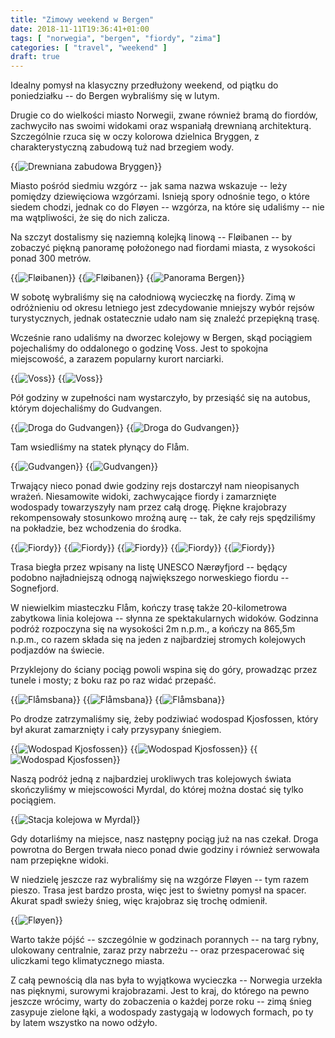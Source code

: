 ```yaml
---
title: "Zimowy weekend w Bergen"
date: 2018-11-11T19:36:41+01:00
tags: [ "norwegia", "bergen", "fiordy", "zima"]
categories: [ "travel", "weekend" ]
draft: true
---
```


Idealny pomysł na klasyczny przedłużony weekend, od piątku do poniedziałku -- do Bergen wybraliśmy się w lutym.

<!--more-->

Drugie co do wielkości miasto Norwegii, zwane również bramą do fiordów, zachwyciło nas swoimi widokami oraz wspaniałą drewnianą architekturą. Szczególnie rzuca się w oczy kolorowa dzielnica Bryggen, z charakterystyczną zabudową tuż nad brzegiem wody.

<p>
    {{<img src="bergen027.jpg" title="Bryggen" alt="Drewniana zabudowa Bryggen" >}}
</p>

Miasto pośród siedmiu wzgórz -- jak sama nazwa wskazuje -- leży pomiędzy dziewięciowa wzgórzami. Isnieją spory odnośnie tego, o które siedem chodzi, jednak co do Fløyen -- wzgórza, na które się udaliśmy -- nie ma wątpliwości, że się do nich zalicza.

Na szczyt dostalismy się naziemną kolejką linową -- Fløibanen -- by zobaczyć piękną panoramę położonego nad fiordami miasta, z wysokości ponad 300 metrów.

<p>
    {{<img src="bergen031.jpg" title="Fløibanen" >}}
    {{<img src="bergen032.jpg" title="Fløibanen" >}}
    {{<img src="bergen033.jpg" title="Panorama Bergen" >}}
</p>

W sobotę wybraliśmy się na całodniową wycieczkę na fiordy. Zimą w odróżnieniu od okresu letniego jest zdecydowanie mniejszy wybór rejsów turystycznych, jednak ostatecznie udało nam się znaleźć przepiękną trasę.

Wcześnie rano udaliśmy na dworzec kolejowy w Bergen, skąd pociągiem pojechaliśmy do oddalonego o godzinę Voss. Jest to spokojna miejscowość, a zarazem popularny kurort narciarki.

<p>
    {{<img src="bergen00.jpg" title="Voss" alt="Voss" >}}
    {{<img src="bergen01.jpg" title="Voss" alt="Voss" >}}
</p>

Pół godziny w zupełności nam wystarczyło, by przesiąść się na autobus, którym dojechaliśmy do Gudvangen.

<p>
    {{<img src="bergen02.jpg" title="Droga do Gudvangen" alt="Droga do Gudvangen" >}}
    {{<img src="bergen03.jpg" title="Droga do Gudvangen" alt="Droga do Gudvangen" >}}
</p>

Tam wsiedliśmy na statek płynący do Flåm.

<p>
    {{<img src="bergen05.jpg" title="Gudvangen" alt="Gudvangen" >}}
    {{<img src="bergen04.jpg" title="Gudvangen" alt="Gudvangen" >}}
</p>

Trwający nieco ponad dwie godziny rejs dostarczył nam nieopisanych wrażeń. Niesamowite widoki, zachwycające fiordy i zamarznięte wodospady towarzyszyły nam przez całą drogę. Piękne krajobrazy rekompensowały stosunkowo mroźną aurę -- tak, że cały rejs spędziliśmy na pokładzie, bez wchodzenia do środka.

<p>
    {{<img src="bergen06.jpg" title="Fiordy" alt="Fiordy" >}}
    {{<img src="bergen07.jpg" title="Fiordy" alt="Fiordy" rotate="-90" >}}
    {{<img src="bergen08.jpg" title="Fiordy" alt="Fiordy" rotate="-90" >}}
    {{<img src="bergen09.jpg" title="Fiordy" alt="Fiordy" >}}
    {{<img src="bergen010.jpg" title="Fiordy" alt="Fiordy" >}}
</p>

Trasa biegła przez wpisany na listę UNESCO Nærøyfjord -- będący podobno najładniejszą odnogą największego norweskiego fiordu -- Sognefjord.

W niewielkim miasteczku Flåm, kończy trasę także 20-kilometrowa zabytkowa linia kolejowa -- słynna ze spektakularnych widoków. Godzinna podróż rozpoczyna się na wysokości 2m n.p.m., a kończy na 865,5m n.p.m., co razem składa się na jeden z najbardziej stromych kolejowych podjazdów na świecie.

Przyklejony do ściany pociąg powoli wspina się do góry, prowadząc przez tunele i mosty; z boku raz po raz widać przepaść.

<p>
    {{<img src="bergen012.jpg" title="Flåmsbana" alt="Flåmsbana" rotate="-90" >}}
    {{<img src="bergen013.jpg" title="Flåmsbana" alt="Flåmsbana" >}}
    {{<img src="bergen014.jpg" title="Flåmsbana" alt="Flåmsbana" >}}
</p>

Po drodze zatrzymaliśmy się, żeby podziwiać wodospad Kjosfossen, który był akurat zamarznięty i cały przysypany śniegiem.

<p>
    {{<img src="bergen016.jpg" title="Wodospad Kjosfossen" alt="Wodospad Kjosfossen" >}}
    {{<img src="bergen017.jpg" title="Wodospad Kjosfossen" alt="Wodospad Kjosfossen" >}}
    {{<img src="bergen019.jpg" title="Wodospad Kjosfossen" alt="Wodospad Kjosfossen" >}}
</p>

Naszą podróż jedną z najbardziej urokliwych tras kolejowych świata skończyliśmy w miejscowości Myrdal, do której można dostać się tylko pociągiem.

<p>
    {{<img src="bergen022.jpg" title="Stacja kolejowa w Myrdal" alt="Stacja kolejowa w Myrdal" >}}
</p>

Gdy dotarliśmy na miejsce, nasz następny pociąg już na nas czekał. Droga powrotna do Bergen trwała nieco ponad dwie godziny i również serwowała nam przepiękne widoki.

W niedzielę jeszcze raz wybraliśmy się na wzgórze Fløyen -- tym razem pieszo. Trasa jest bardzo prosta, więc jest to świetny pomysł na spacer. Akurat spadł swieży śnieg, więc krajobraz się trochę odmienił.

<p>
    {{<img src="bergen026.jpg" title="Fløyen" alt="Fløyen" >}}
</p>

Warto także pójść -- szczególnie w godzinach porannych -- na targ rybny, ulokowany centralnie, zaraz przy nabrzeżu -- oraz przespacerować się uliczkami tego klimatycznego miasta.

Z całą pewnością dla nas była to wyjątkowa wycieczka -- Norwegia urzekła nas pięknymi, surowymi krajobrazami. Jest to kraj, do którego na pewno jeszcze wrócimy, warty do zobaczenia o każdej porze roku -- zimą śnieg zasypuje zielone łąki, a wodospady zastygają w lodowych formach, po ty by latem wszystko na nowo odżyło.
